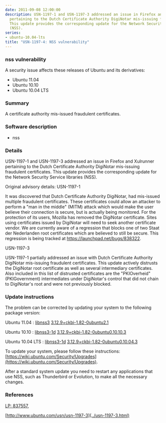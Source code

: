 ```yaml
---
date: 2011-09-08 12:00:00
description: USN-1197-1 and USN-1197-3 addressed an issue in Firefox and Xulrunner
  pertaining to the Dutch Certificate Authority DigiNotar mis-issuing fraudulent certificates.
  This update provides the corresponding update for the Network Security Service libraries
  (NSS).
series:
- ubuntu-10.04-lts
title: "USN-1197-4: NSS vulnerability"
---
```


### nss vulnerability

A security issue affects these releases of Ubuntu and its derivatives:

* Ubuntu 11.04
* Ubuntu 10.10
* Ubuntu 10.04 LTS

### Summary

A certificate authority mis-issued fraudulent certificates. 

### Software description

* nss 

### Details

USN-1197-1 and USN-1197-3 addressed an issue in Firefox and Xulrunner pertaining to the Dutch Certificate Authority DigiNotar mis-issuing fraudulent certificates. This update provides the corresponding update for the Network Security Service libraries (NSS).

Original advisory details: USN-1197-1

 It was discovered that Dutch Certificate Authority DigiNotar, had mis-issued multiple fraudulent certificates. These certificates could allow an attacker to perform a &quot;man in the middle&quot; (MITM) attack which would make the user believe their connection is secure, but is actually being monitored. For the protection of its users, Mozilla has removed the DigiNotar certificate. Sites using certificates issued by DigiNotar will need to seek another certificate vendor. We are currently aware of a regression that blocks one of two Staat der Nederlanden root certificates which are believed to still be secure. This regression is being tracked at https://launchpad.net/bugs/838322.

 USN-1197-3

 USN-1197-1 partially addressed an issue with Dutch Certificate Authority DigiNotar mis-issuing fraudulent certificates. This update actively distrusts the DigiNotar root certificate as well as several intermediary certificates. Also included in this list of distrusted certificates are the &quot;PKIOverheid&quot; (PKIGovernment) intermediates under DigiNotar&#39;s control that did not chain to DigiNotar&#39;s root and were not previously blocked.

### Update instructions

The problem can be corrected by updating your system to the following package version:

Ubuntu 11.04
 : [libnss3](https://launchpad.net/ubuntu/+source/nss) <span> [3.12.9+ckbi-1.82-0ubuntu2.1](https://launchpad.net/ubuntu/+source/nss/3.12.9+ckbi-1.82-0ubuntu2.1) </span> 

Ubuntu 10.10
 : [libnss3-1d](https://launchpad.net/ubuntu/+source/nss) <span> [3.12.9+ckbi-1.82-0ubuntu0.10.10.3](https://launchpad.net/ubuntu/+source/nss/3.12.9+ckbi-1.82-0ubuntu0.10.10.3) </span> 

Ubuntu 10.04 LTS
 : [libnss3-1d](https://launchpad.net/ubuntu/+source/nss) <span> [3.12.9+ckbi-1.82-0ubuntu0.10.04.3](https://launchpad.net/ubuntu/+source/nss/3.12.9+ckbi-1.82-0ubuntu0.10.04.3) </span> 

To update your system, please follow these instructions: [https://wiki.ubuntu.com/Security/Upgrades](https://wiki.ubuntu.com/Security/Upgrades).

After a standard system update you need to restart any applications that use NSS, such as Thunderbird or Evolution, to make all the necessary changes. 

### References

 [LP: 837557](https://launchpad.net/bugs/837557), 

 [http://www.ubuntu.com/usn/usn-1197-3](../usn-1197-3.html)

